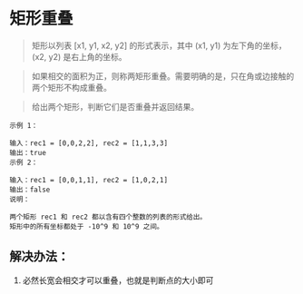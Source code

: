 # 矩形重叠

> 矩形以列表 [x1, y1, x2, y2] 的形式表示，其中 (x1, y1) 为左下角的坐标，(x2, y2) 是右上角的坐标。

> 如果相交的面积为正，则称两矩形重叠。需要明确的是，只在角或边接触的两个矩形不构成重叠。

> 给出两个矩形，判断它们是否重叠并返回结果。

```
示例 1：

输入：rec1 = [0,0,2,2], rec2 = [1,1,3,3]
输出：true
示例 2：

输入：rec1 = [0,0,1,1], rec2 = [1,0,2,1]
输出：false
说明：

两个矩形 rec1 和 rec2 都以含有四个整数的列表的形式给出。
矩形中的所有坐标都处于 -10^9 和 10^9 之间。
```

## 解决办法：
1. 必然长宽会相交才可以重叠，也就是判断点的大小即可
